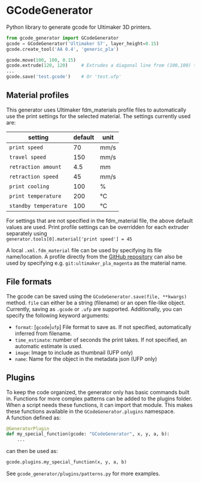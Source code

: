 # GCodeGenerator
Python library to generate gcode for Ultimaker 3D printers.

```python
from gcode_generator import GCodeGenerator
gcode = GCodeGenerator('Ultimaker S7', layer_height=0.15)
gcode.create_tool('AA 0.4', 'generic_pla')

gcode.move(100, 100, 0.15)
gcode.extrude(120, 120)     # Extrudes a diagonal line from (100,100) to (120,120)
...
gcode.save('test.gcode')    # Or 'test.ufp'
```

## Material profiles
This generator uses Ultimaker fdm_materials profile files to automatically use the print settings for the selected material. The settings currently used are:

| setting               | default | unit |
|-----------------------|---------|------|
| `print speed`         | 70      | mm/s |
| `travel speed`        | 150     | mm/s |
| `retraction amount`   | 4.5     | mm   |
| `retraction speed`    | 45      | mm/s |
| `print cooling`       | 100     | %    |
| `print temperature`   | 200     | °C   |
| `standby temperature` | 100     | °C   |

For settings that are not specified in the fdm_material file, the above default values are used.
Print profile settings can be overridden for each extruder separately using  
`generator.tools[0].material['print speed'] = 45`

A local `.xml.fdm_material` file can be used by specifying its file name/location.
A profile directly from the [GitHub repository](https://github.com/Ultimaker/fdm_materials) can also be used by specifying e.g. `git:ultimaker_pla_magenta` as the material name.

## File formats
The gcode can be saved using the `GCodeGenerator.save(file, **kwargs)` method.
`file` can either be a string (filename) or an open file-like object.  
Currently, saving as `.gcode` or `.ufp` are supported. Additionally, you can specify the following keyword arguments:
- `format`: [`gcode`|`ufp`] File format to save as. If not specified, automatically inferred from filename.
- `time_estimate`: number of seconds the print takes. If not specified, an automatic estimate is used.
- `image`: Image to include as thumbnail (UFP only)
- `name`: Name for the object in the metadata json (UFP only)

## Plugins
To keep the code organized, the generator only has basic commands built in. Functions for more complex patterns can be added to the plugins folder.
When a script needs these functions, it can import that module. This makes these functions available in the `GCodeGenerator.plugins` namespace.  
A function defined as:
```python
@GeneratorPlugin
def my_special_function(gcode: "GCodeGenerator", x, y, a, b):
    ...
```
can then be used as:
```python
gcode.plugins.my_special_function(x, y, a, b)
```
See `gcode_generator/plugins/patterns.py` for more examples.
